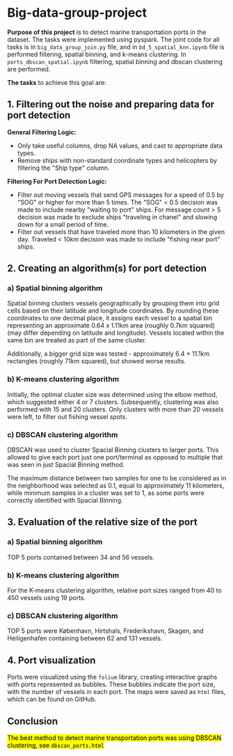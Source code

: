 # Big-data-group-project

**Purpose of this project** is to detect marine transportation ports in the dataset. The tasks were implemented using pyspark. The joint code for all tasks is in ```big_data_group_join.py``` file, and in ```bd_5_spatial_knn.ipynb``` file is performed filtering, spatial binning, and k-means clustering. In ```ports_dbscan_spatial.ipynb``` filtering, spatial binning and dbscan clustering are performed.

**The tasks** to achieve this goal are:

## 1. Filtering out the noise and preparing data for port detection
**General Filtering Logic:**

- Only take useful columns, drop NA values, and cast to appropriate data types.
- Remove ships with non-standard coordinate types and helicopters by filtering the "Ship type" column.


**Filtering For Port Detection Logic:**

- Filter out moving vessels that send GPS messages for a speed of 0.5 by "SOG" or higher for more than 5 times. The "SOG" < 0.5 decision was made to include nearby "waiting to port" ships. For message count > 5 decision was made to exclude ships "traveling in chanel" and slowing down for a small period of time.
- Filter out vessels that have traveled more than 10 kilometers in the given day. Traveled < 10km decision was made to include "fishing near port" ships.
## 2. Creating an algorithm(s) for port detection
### a) Spatial binning algorithm
Spatial binning clusters vessels geographically by grouping them into grid cells based on their latitude and longitude coordinates. By rounding these coordinates to one decimal place, it assigns each vessel to a spatial bin representing an approximate 0.64 x 1.11km area (roughly 0.7km squared) (may differ depending on latitude and longitude). Vessels located within the same bin are treated as part of the same cluster. 

Additionally, a bigger grid size was tested - approximately 6.4 × 11.1km rectangles (roughly 71km squared), but showed worse results.
### b) K-means clustering algorithm
Initially, the optimal cluster size was determined using the elbow method, which suggested either 4 or 7 clusters. Subsequently, clustering was also performed with 15 and 20 clusters. Only clusters with more than 20 vessels were left, to filter out fishing vessel spots.
### c) DBSCAN clustering algorithm

DBSCAN was used to cluster Spacial Binning clusters to larger ports. This allowed to give each port just one port/terminal as opposed to multiple that was seen in just Spacial Binning method.

The maximum distance between two samples for one to be considered as in the neighborhood was selected as 0.1, equal to approximately 11 kilometers, while minimum samples in a cluster was set to 1, as some ports were correctly identified with Spacial Binning.  
## 3. Evaluation of the relative size of the port
### a) Spatial binning algorithm
TOP 5 ports contained between 34 and 56 vessels.
### b) K-means clustering algorithm
For the K-means clustering algorithm, relative port sizes ranged from 40 to 450 vessels using 19 ports.
### c)  DBSCAN clustering algorithm
TOP 5 ports were København, Hirtshals, Frederikshavn, Skagen, and Heiligenhafen containing between 62 and 131 vessels.
## 4. Port visualization

Ports were visualized using the ```folium``` library, creating interactive graphs with ports represented as bubbles. These bubbles indicate the port size, with the number of vessels in each port. The maps were saved as ```html``` files, which can be found on GitHub.

## Conclusion
<mark>The best method to detect marine transportation ports was using DBSCAN clustering, see ```dbscan_ports.html```</mark>
